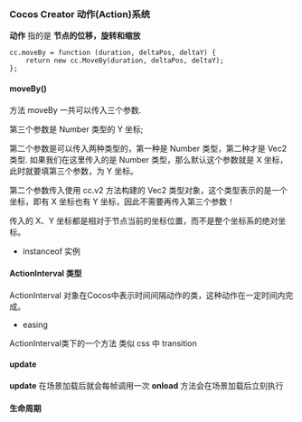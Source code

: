 ### Cocos Creator 动作(Action)系统

**动作** 指的是 **节点的位移，旋转和缩放**

```
cc.moveBy = function (duration, deltaPos, deltaY) {
    return new cc.MoveBy(duration, deltaPos, deltaY);
};
```
#### moveBy()
方法 moveBy 一共可以传入三个参数.

第三个参数是 Number 类型的 Y 坐标;

第二个参数是可以传入两种类型的，第一种是 Number 类型，第二种才是 Vec2 类型.
如果我们在这里传入的是 Number 类型，那么默认这个参数就是 X 坐标，此时就要填第三个参数，为 Y 坐标。

第二个参数传入使用 cc.v2 方法构建的 Vec2 类型对象，这个类型表示的是一个坐标，即有 X 坐标也有 Y 坐标，因此不需要再传入第三个参数！

传入的 X、Y 坐标都是相对于节点当前的坐标位置，而不是整个坐标系的绝对坐标。

- instanceof 实例
#### ActionInterval 类型
ActionInterval 对象在Cocos中表示时间间隔动作的类，这种动作在一定时间内完成。
- easing

ActionInterval类下的一个方法 类似 css 中 transition 

#### update
**update** 在场景加载后就会每帧调用一次
**onload** 方法会在场景加载后立刻执行

#### 生命周期

